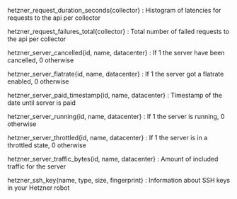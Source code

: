 hetzner_request_duration_seconds{collector}
: Histogram of latencies for requests to the api per collector

hetzner_request_failures_total{collector}
: Total number of failed requests to the api per collector

hetzner_server_cancelled{id, name, datacenter}
: If 1 the server have been cancelled, 0 otherwise

hetzner_server_flatrate{id, name, datacenter}
: If 1 the server got a flatrate enabled, 0 otherwise

hetzner_server_paid_timestamp{id, name, datacenter}
: Timestamp of the date until server is paid

hetzner_server_running{id, name, datacenter}
: If 1 the server is running, 0 otherwise

hetzner_server_throttled{id, name, datacenter}
: If 1 the server is in a throttled state, 0 otherwise

hetzner_server_traffic_bytes{id, name, datacenter}
: Amount of included traffic for the server

hetzner_ssh_key{name, type, size, fingerprint}
: Information about SSH keys in your Hetzner robot

